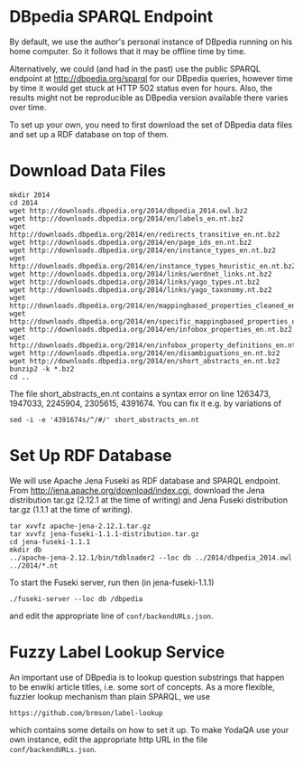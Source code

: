 DBpedia SPARQL Endpoint
=======================

By default, we use the author's personal instance of DBpedia running
on his home computer.  So it follows that it may be offline time by
time.

Alternatively, we could (and had in the past) use the public SPARQL endpoint
at http://dbpedia.org/sparql for our DBpedia queries, however time by time
it would get stuck at HTTP 502 status even for hours.  Also, the results might
not be reproducible as DBpedia version available there varies over time.

To set up your own, you need to first download the set of DBpedia data files
and set up a RDF database on top of them.

Download Data Files
===================

	mkdir 2014
	cd 2014
	wget http://downloads.dbpedia.org/2014/dbpedia_2014.owl.bz2
	wget http://downloads.dbpedia.org/2014/en/labels_en.nt.bz2
	wget http://downloads.dbpedia.org/2014/en/redirects_transitive_en.nt.bz2
	wget http://downloads.dbpedia.org/2014/en/page_ids_en.nt.bz2
	wget http://downloads.dbpedia.org/2014/en/instance_types_en.nt.bz2
	wget http://downloads.dbpedia.org/2014/en/instance_types_heuristic_en.nt.bz2
	wget http://downloads.dbpedia.org/2014/links/wordnet_links.nt.bz2
	wget http://downloads.dbpedia.org/2014/links/yago_types.nt.bz2
	wget http://downloads.dbpedia.org/2014/links/yago_taxonomy.nt.bz2
	wget http://downloads.dbpedia.org/2014/en/mappingbased_properties_cleaned_en.nt.bz2
	wget http://downloads.dbpedia.org/2014/en/specific_mappingbased_properties_en.nt.bz2
	wget http://downloads.dbpedia.org/2014/en/infobox_properties_en.nt.bz2
	wget http://downloads.dbpedia.org/2014/en/infobox_property_definitions_en.nt.bz2
	wget http://downloads.dbpedia.org/2014/en/disambiguations_en.nt.bz2
	wget http://downloads.dbpedia.org/2014/en/short_abstracts_en.nt.bz2
	bunzip2 -k *.bz2
	cd ..

The file short_abstracts_en.nt contains a syntax error on line 1263473,
1947033, 2245904, 2305615, 4391674.  You can fix it e.g. by variations of

	sed -i -e '4391674s/^/#/' short_abstracts_en.nt

Set Up RDF Database
===================

We will use Apache Jena Fuseki as RDF database and SPARQL endpoint.
From http://jena.apache.org/download/index.cgi, download the Jena distribution
tar.gz (2.12.1 at the time of writing) and Jena Fuseki distribution tar.gz
(1.1.1 at the time of writing).

	tar xvvfz apache-jena-2.12.1.tar.gz
	tar xvvfz jena-fuseki-1.1.1-distribution.tar.gz
	cd jena-fuseki-1.1.1
	mkdir db
	../apache-jena-2.12.1/bin/tdbloader2 --loc db ../2014/dbpedia_2014.owl ../2014/*.nt

To start the Fuseki server, run then (in jena-fuseki-1.1.1)

	./fuseki-server --loc db /dbpedia

and edit the appropriate line of ``conf/backendURLs.json``.

Fuzzy Label Lookup Service
==========================

An important use of DBpedia is to lookup question substrings that happen to
be enwiki article titles, i.e. some sort of concepts.  As a more flexible,
fuzzier lookup mechanism than plain SPARQL, we use

	https://github.com/brmson/label-lookup

which contains some details on how to set it up.  To make YodaQA use your
own instance, edit the appropriate http URL in the file
``conf/backendURLs.json``.
